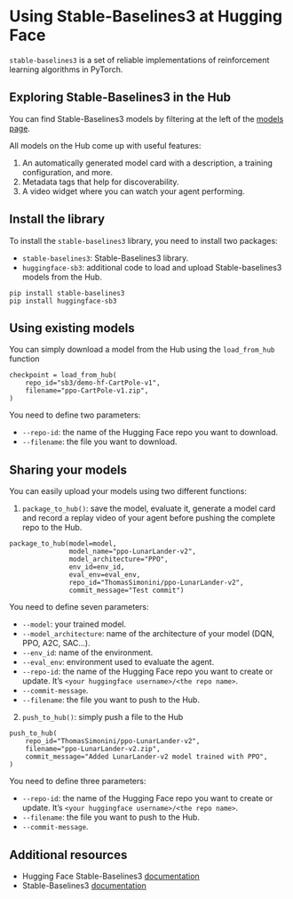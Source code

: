 # Using Stable-Baselines3 at Hugging Face

`stable-baselines3` is a set of reliable implementations of reinforcement learning algorithms in PyTorch.

## Exploring Stable-Baselines3 in the Hub

You can find Stable-Baselines3 models by filtering at the left of the [models page](https://huggingface.co/models?library=stable-baselines3).

All models on the Hub come up with useful features:
1. An automatically generated model card with a description, a training configuration, and more.
2. Metadata tags that help for discoverability.
3. A video widget where you can watch your agent performing.

## Install the library
To install the `stable-baselines3` library, you need to install two packages:
- `stable-baselines3`: Stable-Baselines3 library.
- `huggingface-sb3`: additional code to load and upload Stable-baselines3 models from the Hub.
```
pip install stable-baselines3
pip install huggingface-sb3
```

## Using existing models
You can simply download a model from the Hub using the `load_from_hub` function

```
checkpoint = load_from_hub(
    repo_id="sb3/demo-hf-CartPole-v1",
    filename="ppo-CartPole-v1.zip",
)
```

You need to define two parameters:
- `--repo-id`: the name of the Hugging Face repo you want to download.
- `--filename`: the file you want to download.


## Sharing your models
You can easily upload your models using two different functions:

1. `package_to_hub()`: save the model, evaluate it, generate a model card and record a replay video of your agent before pushing the complete repo to the Hub.

```
package_to_hub(model=model, 
               model_name="ppo-LunarLander-v2",
               model_architecture="PPO",
               env_id=env_id,
               eval_env=eval_env,
               repo_id="ThomasSimonini/ppo-LunarLander-v2",
               commit_message="Test commit")
```

You need to define seven parameters:
- `--model`: your trained model.
- `--model_architecture`: name of the architecture of your model (DQN, PPO, A2C, SAC...).
- `--env_id`: name of the environment.
- `--eval_env`: environment used to evaluate the agent.
- `--repo-id`: the name of the Hugging Face repo you want to create or update. It’s `<your huggingface username>/<the repo name>`.
- `--commit-message`.
- `--filename`: the file you want to push to the Hub.

2. `push_to_hub()`: simply push a file to the Hub

```
push_to_hub(
    repo_id="ThomasSimonini/ppo-LunarLander-v2",
    filename="ppo-LunarLander-v2.zip",
    commit_message="Added LunarLander-v2 model trained with PPO",
)
```
You need to define three parameters:
- `--repo-id`: the name of the Hugging Face repo you want to create or update. It’s `<your huggingface username>/<the repo name>`.
- `--filename`: the file you want to push to the Hub.
- `--commit-message`.


## Additional resources
- Hugging Face Stable-Baselines3 [documentation](https://github.com/huggingface/huggingface_sb3#hugging-face--x-stable-baselines3-v20)
- Stable-Baselines3 [documentation](https://stable-baselines3.readthedocs.io/en/master/)
